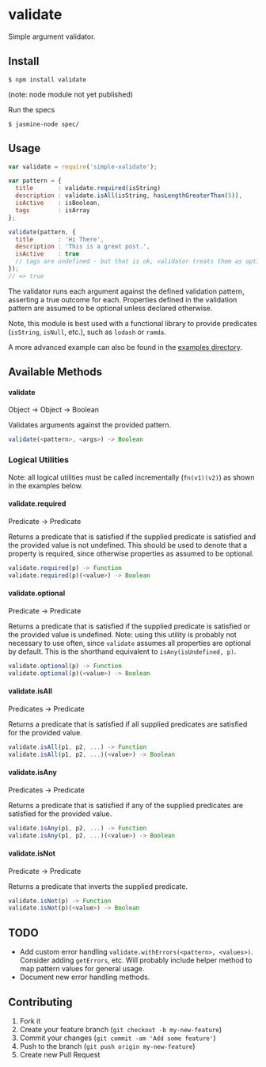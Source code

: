 # validate

Simple argument validator.

## Install

```
$ npm install validate
```
(note: node module not yet published)


Run the specs

```
$ jasmine-node spec/
```

## Usage


```js
var validate = require('simple-validate');

var pattern = {
  title       : validate.required(isString)
  description : validate.isAll(isString, hasLengthGreaterThan(5)),
  isActive    : isBoolean,
  tags        : isArray
};

validate(pattern, {
  title       : 'Hi There',
  description : 'This is a great post.',
  isActive    : true
  // tags are undefined - but that is ok, validator treats them as optional
});
// => true
```

The validator runs each argument against the defined validation pattern, asserting a true outcome for each. Properties defined in the validation pattern are assumed to be optional unless declared otherwise.

Note, this module is best used with a functional library to provide predicates (`isString`, `isNull`, etc.), such as `lodash` or `ramda`.

A more advanced example can also be found in the [examples directory](https://github.com/TGOlson/validate/tree/master/examples).

## Available Methods

#### validate

Object -> Object -> Boolean

Validates arguments against the provided pattern.
```js
validate(<pattern>, <args>) -> Boolean
```

### Logical Utilities

Note: all logical utilities must be called incrementally (`fn(v1)(v2)`) as shown in the examples below.

#### validate.required

Predicate -> Predicate

Returns a predicate that is satisfied if the supplied predicate is satisfied and the provided value is not undefined. This should be used to denote that a property is required, since otherwise properties as assumed to be optional.
```js
validate.required(p) -> Function
validate.required(p)(<value>) -> Boolean
```

#### validate.optional

Predicate -> Predicate

Returns a predicate that is satisfied if the supplied predicate is satisfied or the provided value is undefined. Note: using this utility is probably not necessary to use often, since `validate` assumes all properties are optional by default. This is the shorthand equivalent to `isAny(isUndefined, p)`.
```js
validate.optional(p) -> Function
validate.optional(p)(<value>) -> Boolean
```

#### validate.isAll

Predicates -> Predicate

Returns a predicate that is satisfied if all supplied predicates are satisfied for the provided value.
```js
validate.isAll(p1, p2, ...) -> Function
validate.isAll(p1, p2, ...)(<value>) -> Boolean
```

#### validate.isAny

Predicates -> Predicate

Returns a predicate that is satisfied if any of the supplied predicates are satisfied for the provided value.
```js
validate.isAny(p1, p2, ...) -> Function
validate.isAny(p1, p2, ...)(<value>) -> Boolean
```

#### validate.isNot

Predicate -> Predicate

Returns a predicate that inverts the supplied predicate.
```js
validate.isNot(p) -> Function
validate.isNot(p)(<value>) -> Boolean
```

## TODO

* Add custom error handling `validate.withErrors(<pattern>, <values>)`. Consider adding `getErrors`, etc. Will probably include helper method to map pattern values for general usage.
* Document new error handling methods.

## Contributing

1. Fork it
2. Create your feature branch (`git checkout -b my-new-feature`)
3. Commit your changes (`git commit -am 'Add some feature'`)
4. Push to the branch (`git push origin my-new-feature`)
5. Create new Pull Request
